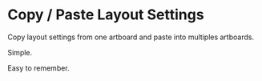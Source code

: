 # Copy / Paste Layout Settings

Copy layout settings from one artboard and paste into multiples artboards.

Simple.

Easy to remember.
